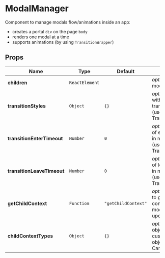 # ModalManager

Component to manage modals flow/animations inside an app:
- creates a portal `div` on the page `body`
- renders one modal at a time
- supports animations (by using `TransitionWrapper`)

## Props
|Name|Type|Default|Description|
|----|----|-------|-----------|
| **children** | <code>ReactElement</code> |  | *optional*. Active modal component |
| **transitionStyles** | <code>Object</code> | <code>{}</code> | *optional*. Object with style for each transition event (used by TransitionWrapper) |
| **transitionEnterTimeout** | <code>Number</code> | <code>0</code> | *optional*. Duration of enter transition in milliseconds (used by TransitionWrapper) |
| **transitionLeaveTimeout** | <code>Number</code> | <code>0</code> | *optional*. Duration of leave transition in milliseconds (used by TransitionWrapper) |
| **getChildContext** | <code>Function</code> | <code>"getChildContext"</code> | *optional*. Callback to get custom context for modals. Can't be updated |
| **childContextTypes** | <code>Object</code> | <code>{}</code> | *optional*. Static object to describe custom context object for modals. Can't be updated |